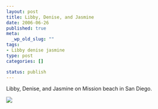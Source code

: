 ```yaml
--- 
layout: post
title: Libby, Denise, and Jasmine
date: 2006-06-26
published: true
meta: 
  _wp_old_slug: ""
tags: 
- Libby denise jasmine
type: post
categories: []

status: publish
---
```

Libby, Denise, and Jasmine on Mission beach in San Diego.<div class="wp-caption alignleft" style="width: 239px">[![](http://liblab.net/andyeick/files/2010/08/DSCN11321-239x300.jpg) ](http://liblab.net/andyeick/?attachment_id=135942764)



</div><br />
